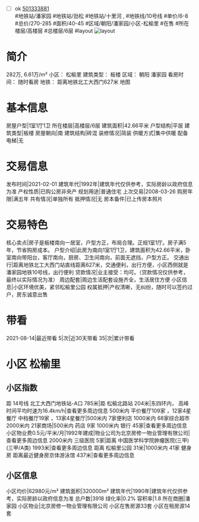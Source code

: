 - [ ] ok [501333881](https://bj.5i5j.com/ershoufang/501333881.html)  
 #地铁站/潘家园 #地铁站/劲松 #地铁站/十里河 ,  #地铁线/10号线
#单价/6-8 #总价/270-285 #面积/40-45   #区域/朝阳/潘家园/小区-松榆里 #在售 #所在楼层/高楼层 #总楼层/6层 #layout 
![layout](http://image2a.5i5j.com/bdir/layout/d7bdad44b5b44cc9a79068817a71fc60.jpg_P5.jpg) 
# 简介 
 282万,  6.61万/m² 
小区： 松榆里
建筑类型： 板楼
区域： 朝阳 潘家园
看房时间： 随时看房
地铁： 距离地铁北工大西门627米 地图
# 基本信息 
 房屋户型|1室1厅1卫
所在楼层|高楼层/6层
建筑面积|42.66平米
户型结构|平层
建筑类型|板楼
房屋朝向|南
建筑结构|砖混
装修情况|简装
供暖方式|集中供暖
配备电梯|无
# 交易信息 
 发布时间|2021-02-01
建筑年代|1992年|建筑年代仅供参考，实际房龄以政府信息为准
产权性质|已购公房非央产
规划用途|普通住宅
上次交易|2008-03-26
购房年限|满五年
共有情况|单独所有
抵押情况|无
房本备件|已上传房本照片
# 交易特色 
 核心卖点|房子是板楼南向一居室，户型方正，布局合理。正规1室1厅。房子满5年，节省购房成本。
户型介绍|此房为南向1室1厅1卫，建筑面积为42.66平米，卧室南向带阳台，客厅南向，厨房、卫生间南向，前面无遮挡，户型方正。
交通出行|距离地铁北工大西门站直线距离627米，交通便利，出行方便，小区西侧就是潘家园地铁10号线，出行便利
贷款情况|业主接受：均可。（贷款情况仅供参考，最终以实际情况为准）
周边配套|周边生活配套设施齐全，生活居住方便
小区信息|小区环境优美，紧邻松榆里公园
权属抵押|产权清晰，无纠纷，随时可以签约过户，房东诚意出售
# 带看 
 2021-08-14|最近带看	 5|次|近30天带看	 35|次|累计带看
# 小区 松榆里
## 小区指数 
 距 14号线 北工大西门地铁站-A口 785米|距 松榆北路站 204米|东四环内， 高峰时间平均时速为16.4km/h|查看更多周边信息
500米内 平价餐厅109家 ，12家4星餐厅
中档餐厅19家 ，13家4星餐厅|500米内 7家便利店
1000米内 68家综合超市
2000米内 21家商场|500米内 药店 9家
1000米内 银行 45家|查看更多周边信息
小区物业费0.5元/平米/月|1992年建成|物业公司为北京房修一物业管理有限公司|查看更多周边信息
2000米内 三级医院 5家|距离 中国医学科学院肿瘤医院(三甲) (三甲/A类) 1993米|查看更多周边信息
距离 松榆里公园 31米|1000米内 41家 健身房
距离最近健身房京体游泳馆 437米|查看更多周边信息
## 小区信息 
 小区均价|62980元/m²
建筑面积|320000m²
建筑年代|1990年|建筑年代仅供参考，实际房龄以政府信息为准
总户数|3918
绿化率|0.2%
容积率|1.8
所在商圈|潘家园
小区物业|北京房修一物业管理有限公司
小区在售房源33套
小区在租房源14套
